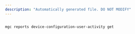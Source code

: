 ```yaml
---
description: "Automatically generated file. DO NOT MODIFY"
---
```


```cli

mgc reports device-configuration-user-activity get

```